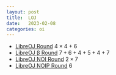 ```yaml
---
layout: post
title:  LOJ
date:   2023-02-08
categories: oi
---
```


*   [LibreOJ Round](https://loj.ac/p?tagIds=183) $4 \times 4 + 6$
*   [LibreOJ β Round](https://loj.ac/p?tagIds=147) $7 + 6 + 4 + 5 + 4 + 7$
*   [LibreOJ NOI Round](https://loj.ac/p?tagIds=172) $2 \times 7$
*   [LibreOJ NOIP Round](https://loj.ac/p?tagIds=186) $6$